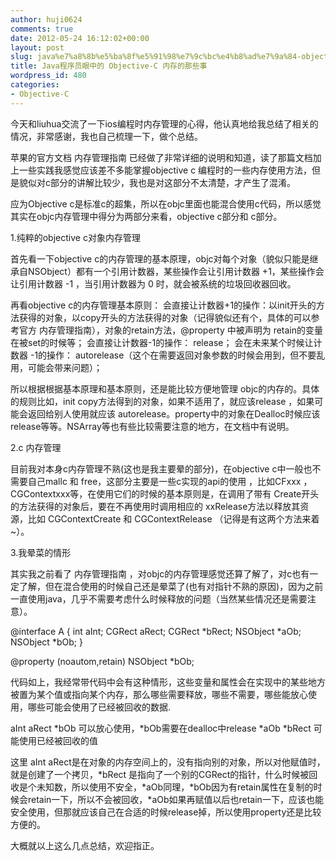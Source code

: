 ```yaml
---
author: huji0624
comments: true
date: 2012-05-24 16:12:02+00:00
layout: post
slug: java%e7%a8%8b%e5%ba%8f%e5%91%98%e7%9c%bc%e4%b8%ad%e7%9a%84-objective-c-%e5%86%85%e5%ad%98%e7%9a%84%e9%82%a3%e4%ba%9b%e4%ba%8b
title: Java程序员眼中的 Objective-C 内存的那些事
wordpress_id: 480
categories:
- Objective-C
---
```


今天和liuhua交流了一下ios编程时内存管理的心得，他认真地给我总结了相关的情况，非常感谢，我也自己梳理一下，做个总结。

苹果的官方文档 内存管理指南 已经做了非常详细的说明和知道，读了那篇文档加上一些实践我感觉应该差不多能掌握objective c 编程时的一些内存使用方法，但是貌似对c部分的讲解比较少，我也是对这部分不太清楚，才产生了混淆。

应为Objective c是标准c的超集，所以在objc里面也能混合使用c代码，所以感觉其实在objc内存管理中得分为两部分来看，objective c部分和 c部分。

1.纯粹的objective c对象内存管理

首先看一下objective c的内存管理的基本原理，objc对每个对象（貌似只能是继承自NSObject）都有一个引用计数器，某些操作会让引用计数器 +1，某些操作会让引用计数器 -1 ，当引用计数器为 0 时，就会被系统的垃圾回收器回收。

再看objective c的内存管理基本原则：
会直接让计数器+1的操作：以init开头的方法获得的对象，以copy开头的方法获得的对象（记得貌似还有个，具体的可以参考官方 内存管理指南），对象的retain方法，@property 中被声明为 retain的变量在被set的时候等；
会直接让计数器-1的操作： release；
会在未来某个时候让计数器 -1的操作： autorelease（这个在需要返回对象参数的时候会用到，但不要乱用，可能会带来问题）；

所以根据根据基本原理和基本原则，还是能比较方便地管理 objc的内存的。具体的规则比如，init copy方法得到的对象，如果不适用了，就应该release ，如果可能会返回给别人使用就应该 autorelease。property中的对象在Dealloc时候应该release等等。NSArray等也有些比较需要注意的地方，在文档中有说明。

2.c 内存管理

目前我对本身c内存管理不熟(这也是我主要晕的部分)，在objective c中一般也不需要自己mallc 和 free，这部分主要是一些c实现的api的使用 ，比如CFxxx ，CGContextxxx等，在使用它们的时候的基本原则是，在调用了带有 Create开头的方法获得的对象后，要在不再使用时调用相应的 xxRelease方法以释放其资源，比如 CGContextCreate 和 CGContextRelease （记得是有这两个方法来着~）。

3.我晕菜的情形

其实我之前看了 内存管理指南 ，对objc的内存管理感觉还算了解了，对c也有一定了解，但在混合使用的时候自己还是晕菜了(也有对指针不熟的原因)，因为之前一直使用java，几乎不需要考虑什么时候释放的问题（当然某些情况还是需要注意）。

@interface A 
{
  int aInt;
  CGRect aRect;
  CGRect *bRect;
  NSObject *aOb;
  NSObject *bOb;
}

@property (noautom,retain) NSObject *bOb;

代码如上，我经常带代码中会有这种情形，这些变量和属性会在实现中的某些地方被置为某个值或指向某个内存，那么哪些需要释放，哪些不需要，哪些能放心使用，哪些可能会使用了已经被回收的数据.

aInt aRect *bOb 可以放心使用，*bOb需要在dealloc中release
*aOb *bRect 可能使用已经被回收的值

这里 aInt aRect是在对象的内存空间上的，没有指向别的对象，所以对他赋值时，就是创建了一个拷贝，*bRect 是指向了一个别的CGRect的指针，什么时候被回收是个未知数，所以使用不安全，*aOb同理，*bOb因为有retain属性在复制的时候会retain一下，所以不会被回收，*aOb如果再赋值以后也retain一下，应该也能安全使用，但那就应该自己在合适的时候release掉，所以使用property还是比较方便的。

大概就以上这么几点总结，欢迎指正。
